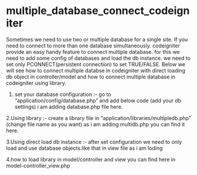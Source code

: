 # multiple_database_connect_codeigniter

Sometimes we need to use two or multiple database for a single site. If you need to connect to more than one database simultaneously. codeigniter provide an easy handy feature to connect multiple database. for this we need to add some config of databases and load the db instance. we need to set only PCONNECT(persistent connection) to set TRUE/FALSE. Below we will see how to connect multiple databse in codeigniter with direct loading db object in controller/model and how to connect multiple database in codeigniter using library.

1. set your database configuration :- go to “application/config/database.php” and add below code (add your db settings) i am adding database.php file here.

2.Using library :- create a library file in “application/libraries/multipledb.php” (change file name as you want) as i am adding multidb.php you can find it here.

3.Using direct load db instance :- after set configuration we need to only load and use database objects.like that in view file as i am loding

4.how to load library in model/controller and view you can find here in model-controller_view.php
